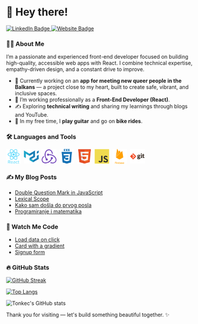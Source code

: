 # 👋 Hey there!

<div id="badges">
  <a href="https://www.linkedin.com/in/antonija-simic/">
    <img src="https://img.shields.io/badge/LinkedIn-blue?style=for-the-badge&logo=linkedin&logoColor=white" alt="LinkedIn Badge"/>
  </a>

  <a href="https://www.meetantonija.com">
    <img src="https://img.shields.io/badge/website-orange?style=for-the-badge&logo=website&logoColor=white" alt="Website Badge"/>
  </a>
</div>

### 👩‍💻 About Me

I’m a passionate and experienced front-end developer focused on building high-quality, accessible web apps with React. I combine technical expertise, empathy-driven design, and a constant drive to improve.

- 🔭 Currently working on an **app for meeting new queer people in the Balkans** — a project close to my heart, built to create safe, vibrant, and inclusive spaces.
- 💼 I’m working professionally as a **Front-End Developer (React)**.
- ✍️ Exploring **technical writing** and sharing my learnings through blogs and YouTube.
- 🎸 In my free time, I **play guitar** and go on **bike rides**.

### 🛠️ Languages and Tools

<div>
  <img src="https://github.com/devicons/devicon/blob/master/icons/react/react-original-wordmark.svg" title="React" alt="React" width="40" height="40"/>&nbsp;
  <img src="https://github.com/devicons/devicon/blob/master/icons/materialui/materialui-original.svg" title="Material UI" alt="Material UI" width="40" height="40"/>&nbsp;
  <img src="https://github.com/devicons/devicon/blob/master/icons/redux/redux-original.svg" title="Redux" alt="Redux " width="40" height="40"/>&nbsp;
  <img src="https://github.com/devicons/devicon/blob/master/icons/css3/css3-plain-wordmark.svg" title="CSS3" alt="CSS" width="40" height="40"/>&nbsp;
  <img src="https://github.com/devicons/devicon/blob/master/icons/html5/html5-original.svg" title="HTML5" alt="HTML" width="40" height="40"/>&nbsp;
  <img src="https://github.com/devicons/devicon/blob/master/icons/javascript/javascript-original.svg" title="JavaScript" alt="JavaScript" width="40" height="40"/>&nbsp;
  <img src="https://github.com/devicons/devicon/blob/master/icons/firebase/firebase-plain-wordmark.svg" title="Firebase" alt="Firebase" width="40" height="40"/>&nbsp;
  <img src="https://github.com/devicons/devicon/blob/master/icons/git/git-original-wordmark.svg" title="Git" alt="Git" width="40" height="40"/>
</div>

### ✍️ My Blog Posts

- [Double Question Mark in JavaScript](https://meetantonija.com/post/double_question_mark_operator)
- [Lexical Scope](https://meetantonija.com/post/what_is_a_lexical_scope)
- [Kako sam došla do prvog posla](https://blog.kodiraonica.dev/posts/kako_sam_dosla_do_prvog_posla/)
- [Programiranje i matematika](https://blog.kodiraonica.dev/posts/programiranje_i_matematika/)

### 🎥 Watch Me Code

- [Load data on click](https://youtu.be/iCiG3WTfrX4?si=VfCGRhzYzT1c7Ytq)
- [Card with a gradient](https://youtu.be/MfoP_YBDNX4?si=WrvCpFAe_i5NrXn_)
- [Signup form](https://youtu.be/PgCKTLeWLRs?si=DCer1Fqkn-ap9zLJ)

### 🔥 GitHub Stats

[![GitHub Streak](https://github-readme-streak-stats.herokuapp.com/?user=tonkec)](https://github.com/anuraghazra/github-readme-stats)

[![Top Langs](https://github-readme-stats.vercel.app/api/top-langs/?username=tonkec)](https://github.com/anuraghazra/github-readme-stats)

![Tonkec's GitHub stats](https://github-readme-stats.vercel.app/api?username=tonkec&show=reviews)

Thank you for visiting — let's build something beautiful together. ✨
